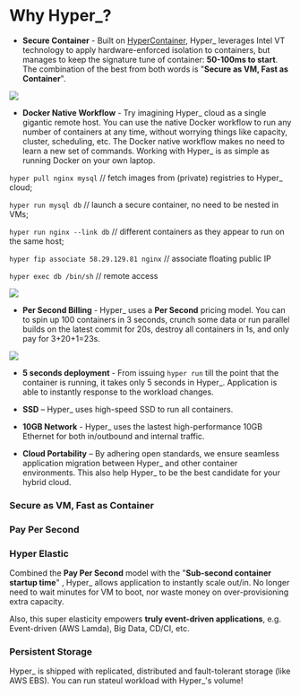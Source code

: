 # Why Hyper_?

- **Secure Container** - Built on [HyperContainer](https://github.com/hyperhq/hyper), Hyper_ leverages Intel VT technology to apply hardware-enforced isolation to containers, but manages to keep the signature tune of container: **50-100ms to start**. The combination of the best from both words is "**Secure as VM, Fast as Container**".


![](https://trello-attachments.s3.amazonaws.com/5694785e124f36d746f5c7be/1511x393/b8b5cd31b59af44c0c86349e150438fb/HyperContainer_vs_LinuxContainer.png)

- **Docker Native Workflow** - Try imagining Hyper_ cloud as a single gigantic remote host. You can use the native Docker workflow to run any number of containers at any time, without worrying things like capacity, cluster, scheduling, etc. The Docker native workflow makes no need to learn a new set of commands. Working with Hyper_ is as simple as running Docker on your own laptop.

 `hyper pull nginx mysql` // fetch images from (private) registries to Hyper_ cloud;

 `hyper run mysql db` // launch a secure container, no need to be nested in VMs;
 
 `hyper run nginx --link db` // different containers as they appear to run on the same host;

 `hyper fip associate 58.29.129.81 nginx` // associate floating public IP

 `hyper exec db /bin/sh` // remote access

![](https://trello-attachments.s3.amazonaws.com/56daae9b816ec930c8d98197/1317x490/d94b089c895cd3feaab21c5277491343/laptop-left.png)


- **Per Second Billing** - Hyper_ uses a **Per Second** pricing model. You can to spin up 100 containers in 3 seconds, crunch some data or run parallel builds on the latest commit for 20s, destroy all containers in 1s, and only pay for 3+20+1=23s. 

![](https://trello-attachments.s3.amazonaws.com/56b19c6e5bb4a89f92d0e71f/903x472/2ccb5880a4286dd6d4c14eb19b3dab99/upload_2_3_2016_at_2_21_34_PM.png)

- **5 seconds deployment** - From issuing `hyper run` till the point that the container is running, it takes only 5 seconds in Hyper_. Application is able to instantly response to the workload changes. 

- **SSD** – Hyper_ uses high-speed SSD to run all containers. 

- **10GB Network** - Hyper_ uses the lastest high-performance 10GB Ethernet for both in/outbound and internal traffic.

- **Cloud Portability** – By adhering open standards, we ensure seamless application migration between Hyper_ and other container environments. This also help Hyper_ to be the best candidate for your hybrid cloud.

### Secure as VM, Fast as Container





### Pay Per Second

### Hyper Elastic
Combined the **Pay Per Second** model with the "**Sub-second container startup time**" , Hyper_ allows application to instantly scale out/in. No longer need to wait minutes for VM to boot, nor waste money on over-provisioning extra capacity. 

Also, this super elasticity empowers **truly event-driven applications**, e.g. Event-driven (AWS Lamda), Big Data, CD/CI, etc.

### Persistent Storage
Hyper_ is shipped with replicated, distributed and fault-tolerant storage (like AWS EBS). You can run stateul workload with Hyper_'s volume!

